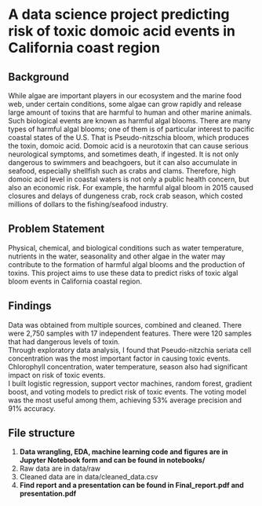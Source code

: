 # A data science project predicting risk of toxic domoic acid events in California coast region
## Background
  While algae are important players in our ecosystem and the marine food web, under certain conditions, some algae can grow rapidly and release large amount of toxins that are harmful to human and other marine animals. Such biological events are known as harmful algal blooms. There are many types of harmful algal blooms; one of them is of particular interest to pacific coastal states of the U.S. That is Pseudo-nitzschia bloom, which produces the toxin, domoic acid. Domoic acid is a neurotoxin that can cause serious neurological symptoms, and sometimes death, if ingested. It is not only dangerous to swimmers and beachgoers, but it can also accumulate in seafood, especially shellfish such as crabs and clams. Therefore, high domoic acid level in coastal waters is not only a public health concern, but also an economic risk. For example, the harmful algal bloom in 2015 caused closures and delays of dungeness crab, rock crab season, which costed millions of dollars to the fishing/seafood industry.<br>
## Problem Statement
  Physical, chemical, and biological conditions such as water temperature, nutrients in the water, seasonality and other algae in the water may contribute to the formation of harmful algal blooms and the production of toxins. This project aims to use these data to predict risks of toxic algal bloom events in California coastal region.<br>
## Findings
  Data was obtained from multiple sources, combined and cleaned. There were 2,750 samples with 17 independent features. There were 120 samples that had dangerous levels of toxin.<br>
  Through exploratory data analysis, I found that Pseudo-nitzchia seriata cell concentration was the most important factor in causing toxic events. Chlorophyll concentration, water temperature, season also had significant impact on risk of toxic events.<br>
  I built logistic regression, support vector machines, random forest, gradient boost, and voting models to predict risk of toxic events. The voting model was the most useful among them, achieving 53% average precision and 91% accuracy.
## File structure
1. **Data wrangling, EDA, machine learning code and figures are in Jupyter Notebook form and can be found in notebooks/**<br>
2. Raw data are in data/raw<br>
3. Cleaned data are in data/cleaned_data.csv<br> 
4. **Find report and a presentation can be found in Final_report.pdf and presentation.pdf**
